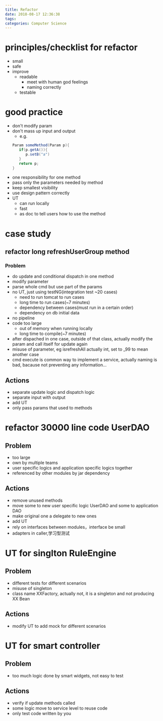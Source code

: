 ```yaml
---
title: Refactor
date: 2018-08-17 12:36:38
tags: 
categories: Computer Science
---
```

# principles/checklist for refactor
- small
- safe
- improve
  - readable
    - meet with human god feelings
    - naming correctly
  - testable

# good practice
- don't modify param
- don't mass up input and output
  - e.g. 
  ```java
  Param someMethod(Param p){
     if(p.getA()){
        p.setB("a")
     }
     return p;
  }
  ```
- one responsibility for one method
- pass only the parameters needed by method
- keep smallest visibility
- use design pattern correctly
- UT
  - can run locally
  - fast
  - as doc to tell users how to use the method


# case study
## refactor long refreshUserGroup method
### Problem
- do update and conditional dispatch in one method
- modify parameter
- parse whole cmd but use part of the params
- no UT, just using testNG(integration test ~20 cases)
  - need to run tomcat to run cases
  - long time to run cases(~7 minutes)
  - dependency between cases(must run in a certain order)
  - dependency on db initial data
- no pipeline
- code too large
  - out of memory when running locally
  - long time to compile(~7 minutes)
- after dispached in one case, outside of that class, actually modify the param and call itself for update again
- misuse of parameter, eg isrefreshAll actually int, set to _99 to mean another case
- cmd execute is common way to implement a service, actually naming is bad, bacause not preventing any information...

## Actions
- separate update logic and dispatch logic
- separate input with output
- add UT
- only pass params that used to methods

# refactor 30000 line code UserDAO
## Problem
- too large
- own by multiple teams  
- user specific logics and application specific logics together
- referenced by other modules by jar dependency

## Actions
- remove unused methods
- move some to new user specific logic UserDAO and some to application DAO
- make original one a delegate to new ones
- add UT
- rely on interfaces between modules，interface be small
- adapters in caller,学习型测试

# UT for singlton RuleEngine 
## Problem
- different tests for different scenarios
- misuse of singleton
- class name XXFactory, actually not, it is a singleton and not producing XX Bean

## Actions
- modify UT to add mock for different scenarios

# UT for smart controller
## Problem
- too much logic done by smart widgets, not easy to test

## Actions
- verify if update methods called
- some logic move to service level to reuse code
- only test code written by you